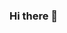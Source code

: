 ### Hi there 👋

<!--
**RafaelNarvaez/RafaelNarvaez** is a ✨ _special_ ✨ repository because its `README.md` (this file) appears on your GitHub profile.
https://wollen.org/blog/wp-content/uploads/2021/04/hello_world_title3.gif
Here are some ideas to get you started:

- 🔭 I’m currently working on ...
- 🌱 I’m currently learning ...
- 👯 I’m looking to collaborate on ...
- 🤔 I’m looking for help with ...
- 💬 Ask me about ...
- 📫 How to reach me: ...
- 😄 Pronouns: ...
- ⚡ Fun fact: ...
-->
